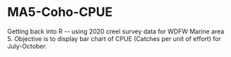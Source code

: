 # MA5-Coho-CPUE
Getting back into R -- using 2020 creel survey data for WDFW Marine area 5. Objective is to display bar chart of CPUE (Catches per unit of effort) for July-October.
